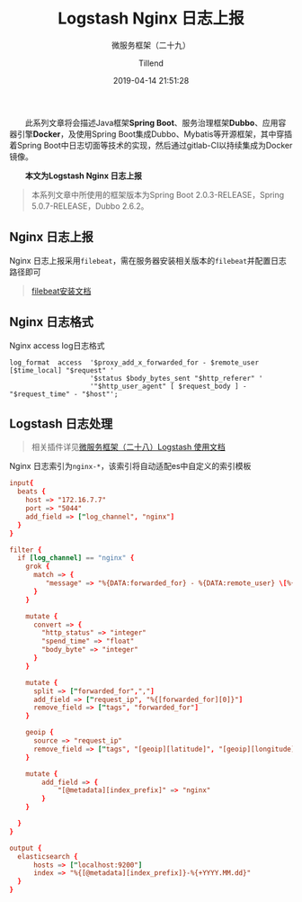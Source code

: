 ﻿---
layout:     post
title:      "Logstash Nginx 日志上报"
subtitle:   "微服务框架（二十九）"
date:       2019-04-14 21:51:28
author:     "Tillend"
catalog:      true
header-img: "img/post-bg-alitrip.jpg"
tags:
    - Logstash
    - Nginx
---

　　此系列文章将会描述Java框架**Spring Boot**、服务治理框架**Dubbo**、应用容器引擎**Docker**，及使用Spring Boot集成Dubbo、Mybatis等开源框架，其中穿插着Spring Boot中日志切面等技术的实现，然后通过gitlab-CI以持续集成为Docker镜像。

　　**本文为Logstash Nginx 日志上报**

> 本系列文章中所使用的框架版本为Spring Boot 2.0.3-RELEASE，Spring 5.0.7-RELEASE，Dubbo 2.6.2。

## Nginx 日志上报

Nginx 日志上报采用`filebeat`，需在服务器安装相关版本的`filebeat`并配置日志路径即可

> [filebeat安装文档](https://www.elastic.co/guide/en/beats/filebeat/current/filebeat-getting-started.html)

## Nginx 日志格式

Nginx access log日志格式
```
log_format  access  '$proxy_add_x_forwarded_for - $remote_user [$time_local] "$request" '
                    '$status $body_bytes_sent "$http_referer" '
                    '"$http_user_agent" [ $request_body ] - "$request_time" - "$host"';
```

## Logstash 日志处理

> 相关插件详见[微服务框架（二十八）Logstash 使用文档](https://blog.csdn.net/why_still_confused/article/details/89243570)

Nginx 日志索引为`nginx-*`，该索引将自动适配es中自定义的索引模板

```conf
input{
  beats {
    host => "172.16.7.7"
    port => "5044"
    add_field => ["log_channel", "nginx"]
  }
}

filter {
  if [log_channel] == "nginx" {
    grok {
      match => {
         "message" => "%{DATA:forwarded_for} - %{DATA:remote_user} \[%{DATA:request_time}\] \"%{WORD:method} %{URIPATHPARAM:uri} %{DATA:http_version}\" %{INT:http_status} %{INT:body_byte} \"%{PROG:http_referer}\" \"%{DATA:user_agent}\" \[ %{DATA:request_body}\ ] - \"%{BASE10NUM:spend_time}\" - \"%{DATA:request_host}\""
      }
    }

    mutate {
      convert => {
        "http_status" => "integer"
        "spend_time" => "float"
        "body_byte" => "integer"
      }
    }

    mutate {
      split => ["forwarded_for",","]
      add_field => ["request_ip", "%{[forwarded_for][0]}"]
      remove_field => ["tags", "forwarded_for"]
    }

    geoip {
      source => "request_ip"
      remove_field => ["tags", "[geoip][latitude]", "[geoip][longitude]", "[geoip][continent_code]", "[geoip][country_code3]", "[geoip][country_code2]"]
    }

    mutate {
        add_field => {
            "[@metadata][index_prefix]" => "nginx"
        }
    }

  }
}

output {
  elasticsearch {
      hosts => ["localhost:9200"]
      index => "%{[@metadata][index_prefix]}-%{+YYYY.MM.dd}"
  }
}
```
